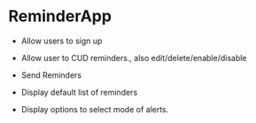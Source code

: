 # ReminderApp
* Allow users to sign up

* Allow user to CUD reminders., also edit/delete/enable/disable

* Send Reminders 

* Display default list of reminders

* Display options to select mode of alerts.
